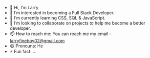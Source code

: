 - 👋 Hi, I’m Larry
- 👀 I’m interested in becoming a Full Stack Developer.
- 🌱 I’m currently learning CSS, SQL & JavaScript.
- 💞️ I’m looking to collaborate on projects to help me become a better developer.
- 📫 How to reach me: You can reach me my email - larryfineboy02@gmail.com
- 😄 Pronouns: He
- ⚡ Fun fact: ...

<!---
larryfineboy/larryfineboy is a ✨ special ✨ repository because its `README.md` (this file) appears on your GitHub profile.
You can click the Preview link to take a look at your changes.
--->
